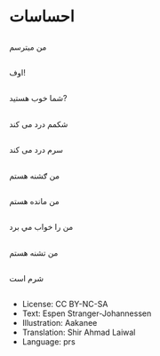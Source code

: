 # احساسات

##
من ميترسم

##
اوف!

##
شما خوب هستيد?

##
شکمم درد می کند

##
سرم درد می کند

##
من ګشنه هستم

##
من مانده هستم

##
من را خواب مي برد

##
من تشنه هستم

##
شرم است

##
* License: CC BY-NC-SA
* Text: Espen Stranger-Johannessen
* Illustration: Aakanee
* Translation: Shir Ahmad Laiwal
* Language: prs
